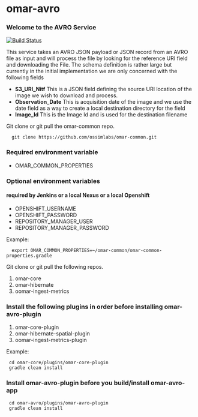 # omar-avro
### Welcome to the AVRO Service

[![Build Status](https://jenkins.radiantbluecloud.com/buildStatus/icon?job=omar-avro-dev)]()

This service takes an AVRO JSON payload or JSON record from an AVRO file as input and will process the file by looking for the reference URI field and downloading the File.  The schema definition is rather large but currently in the initial implementation we are only concerned with the following fields

* **S3\_URI\_Nitf** This is a JSON field defining the source URI location of the image we wish to download and process.
* **Observation_Date** This is acquisition date of the image and we use the date field as a way to create a local destination directory for the field
* **Image_Id** This is the Image Id and is used for the destination filename

Git clone or git pull the omar-common repo.
```
  git clone https://github.com/ossimlabs/omar-common.git
```

### Required environment variable
- OMAR_COMMON_PROPERTIES

### Optional environment variables
#### required by Jenkins or a local Nexus or a local Openshift

- OPENSHIFT_USERNAME
- OPENSHIFT_PASSWORD
- REPOSITORY_MANAGER_USER
- REPOSITORY_MANAGER_PASSWORD

Example:
```
  export OMAR_COMMON_PROPERTIES=~/omar-common/omar-common-properties.gradle
```

Git clone or git pull the following repos.
1. omar-core
2. omar-hibernate
3. oomar-ingest-metrics

### Install the following plugins in order before installing omar-avro-plugin

1. omar-core-plugin
2. omar-hibernate-spatial-plugin
3. oomar-ingest-metrics-plugin

Example:
```
 cd omar-core/plugins/omar-core-plugin
 gradle clean install
```

### Install omar-avro-plugin before you build/install omar-avro-app
```
 cd omar-avro/plugins/omar-avro-plugin
 gradle clean install
```
